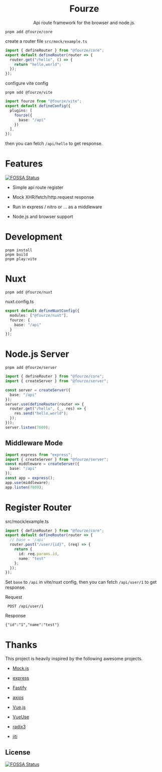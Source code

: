 <h1 align="center">Fourze</h1>
<p align="center"> Api route framework for the browser and node.js.</p>


`pnpm add @fourze/core`

create a router file `src/mock/example.ts`

```ts
import { defineRouter } from "@fourze/core";
export default defineRouter(router => {
  router.get("/hello", () => {
    return "hello,world";
  });
});

```

configure vite config

`pnpm add @fourze/vite`

```ts
import fourze from "@fourze/vite";
export default defineConfig({
  plugins: [
    fourze({
      base: "/api"
    })
  ],
});

```

then you can fetch `/api/hello` to get response.

# Features
[![FOSSA Status](https://app.fossa.com/api/projects/git%2Bgithub.com%2Fchizukicn%2Ffourze.svg?type=shield)](https://app.fossa.com/projects/git%2Bgithub.com%2Fchizukicn%2Ffourze?ref=badge_shield)


-   Simple api route register

-   Mock XHR/fetch/http.request response

-   Run in express / nitro or ... as a middleware

-   Node.js and browser support


# Development
```shell
pnpm install
pnpm build
pnpm play:vite
```

# Nuxt

`pnpm add @fourze/nuxt`

nuxt.config.ts

```ts
export default defineNuxtConfig({
  modules: ["@fourze/nuxt"],
  fourze: {
    base: "/api"
  }
});

```

# Node.js Server

`pnpm add @fourze/server`

```ts
import { defineRouter } from "@fourze/core";
import { createServer } from "@fourze/server";

const server = createServer({
  base: "/api"
});
server.use(defineRouter(router => {
  router.get("/hello", (_, res) => {
    res.send("hello,world");
  });
}));
server.listen(7609);
```

## Middleware Mode

```ts
import express from "express";
import { createServer } from "@fourze/server";
const middleware = createServer({
  base: "/api"
});
const app = express();
app.use(middleware);
app.listen(7609);

```

# Register Router

src/mock/example.ts

```ts
import { defineRouter } from "@fourze/core";
export default defineRouter(router => {
  // base = '/api'
  router.post("/user/{id}", (req) => {
    return {
      id: req.params.id,
      name: "test"
    };
  });
});

```

Set `base` to `/api` in vite/nuxt config, then you can fetch `/api/user/1` to get response.

Request

` POST /api/user/1`

Response

`{"id":"1","name":"test"}`


# Thanks
This project is heavily inspired by the following awesome projects.

- [Mock.js](https://github.com/nuysoft/Mock.git)

- [express](https://github.com/expressjs/express.git)

- [Fastify](https://github.com/fastify/fastify.git)

- [axios](https://github.com/axios/axios.git)

- [Vue.js](https://github.com/vuejs/vue.git)

- [VueUse](https://github.com/vueuse/vueuse.git)

- [radix3](https://github.com/unjs/radix3.git)

- [jiti](https://github.com/unjs/jiti.git)





## License
[![FOSSA Status](https://app.fossa.com/api/projects/git%2Bgithub.com%2Fchizukicn%2Ffourze.svg?type=large)](https://app.fossa.com/projects/git%2Bgithub.com%2Fchizukicn%2Ffourze?ref=badge_large)